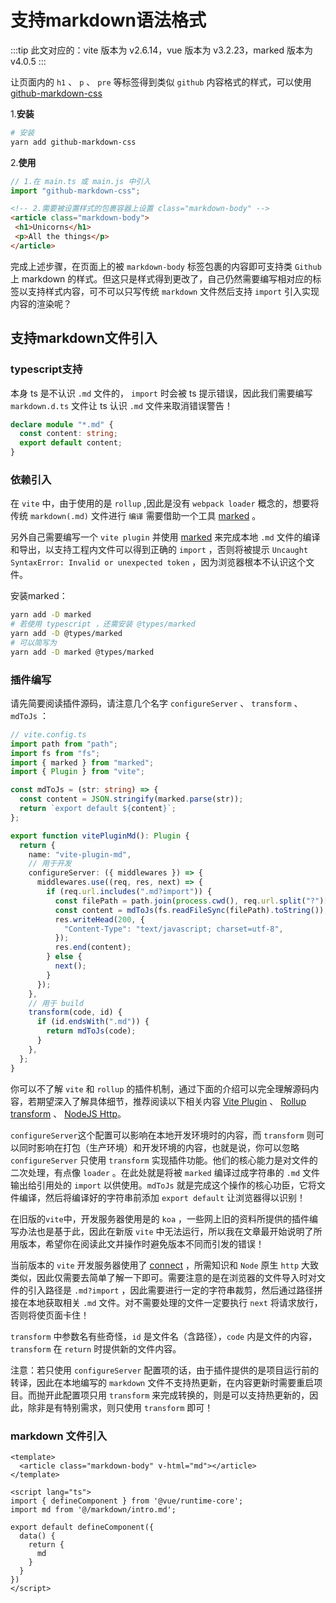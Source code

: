 # 支持markdown语法格式

:::tip
此文对应的：vite 版本为 v2.6.14，vue 版本为 v3.2.23，marked 版本为 v4.0.5
:::

让页面内的 `h1` 、 `p` 、 `pre` 等标签得到类似 `github` 内容格式的样式，可以使用 [github-markdown-css](https://github.com/sindresorhus/github-markdown-css)

1.**安装**

```bash
# 安装
yarn add github-markdown-css
```

2.**使用**

```ts
// 1.在 main.ts 或 main.js 中引入
import "github-markdown-css";
```

```html
<!-- 2.需要被设置样式的包裹容器上设置 class="markdown-body" -->
<article class="markdown-body">
 <h1>Unicorns</h1>
 <p>All the things</p>
</article>
```

完成上述步骤，在页面上的被 `markdown-body` 标签包裹的内容即可支持类 `Github` 上 markdown 的样式。但这只是样式得到更改了，自己仍然需要编写相对应的标签以支持样式内容，可不可以只写传统 `markdown` 文件然后支持 `import` 引入实现内容的渲染呢？

## 支持markdown文件引入

### typescript支持

本身 ts 是不认识 `.md` 文件的， `import` 时会被 ts 提示错误，因此我们需要编写 `markdown.d.ts` 文件让 ts 认识 `.md` 文件来取消错误警告！

```ts
declare module "*.md" {
  const content: string;
  export default content;
}
```

### 依赖引入

在 `vite` 中，由于使用的是 `rollup` ,因此是没有 `webpack loader` 概念的，想要将传统 `markdown(.md)` 文件进行 `编译` 需要借助一个工具 [marked](https://marked.js.org/) 。

另外自己需要编写一个 `vite plugin` 并使用 [marked](https://marked.js.org/) 来完成本地 `.md` 文件的编译和导出，以支持工程内文件可以得到正确的 `import` ，否则将被提示 `Uncaught SyntaxError: Invalid or unexpected token` ，因为浏览器根本不认识这个文件。

安装marked：

```bash
yarn add -D marked
# 若使用 typescript ，还需安装 @types/marked
yarn add -D @types/marked
# 可以简写为
yarn add -D marked @types/marked
```

### 插件编写

请先简要阅读插件源码，请注意几个名字 `configureServer` 、 `transform` 、 `mdToJs` ：

```ts {7,16,31}
// vite.config.ts
import path from "path";
import fs from "fs";
import { marked } from "marked";
import { Plugin } from "vite";

const mdToJs = (str: string) => {
  const content = JSON.stringify(marked.parse(str));
  return `export default ${content}`;
};

export function vitePluginMd(): Plugin {
  return {
    name: "vite-plugin-md",
    // 用于开发
    configureServer: ({ middlewares }) => {
      middlewares.use((req, res, next) => {
        if (req.url.includes(".md?import")) {
          const filePath = path.join(process.cwd(), req.url.split("?")[0]);
          const content = mdToJs(fs.readFileSync(filePath).toString());
          res.writeHead(200, {
            "Content-Type": "text/javascript; charset=utf-8",
          });
          res.end(content);
        } else {
          next();
        }
      });
    },
    // 用于 build
    transform(code, id) {
      if (id.endsWith(".md")) {
        return mdToJs(code);
      }
    },
  };
}
```

你可以不了解 `vite` 和 `rollup` 的插件机制，通过下面的介绍可以完全理解源码内容，若期望深入了解具体细节，推荐阅读以下相关内容 [Vite Plugin](https://vitejs.cn/guide/api-plugin.html#plugin-api) 、 [Rollup transform](https://rollupjs.org/guide/en/#transform) 、 [NodeJS Http](http://nodejs.cn/api/http.html)。

`configureServer`这个配置可以影响在本地开发环境时的内容，而 `transform` 则可以同时影响在打包（生产环境）和开发环境的内容，也就是说，你可以忽略 `configureServer` 只使用 `transform` 实现插件功能。他们的核心能力是对文件的二次处理，有点像 `loader` 。在此处就是将被 `marked` 编译过成字符串的 `.md` 文件输出给引用处的 `import` 以供使用。`mdToJs` 就是完成这个操作的核心功臣，它将文件编译，然后将编译好的字符串前添加 `export default` 让浏览器得以识别！

在旧版的`vite`中，开发服务器使用是的 `koa` ，一些网上旧的资料所提供的插件编写办法也是基于此，因此在新版 `vite` 中无法运行，所以我在文章最开始说明了所用版本，希望你在阅读此文并操作时避免版本不同而引发的错误！

当前版本的 `vite` 开发服务器使用了 [connect](https://github.com/senchalabs/connect) ，所需知识和 `Node` 原生 `http` 大致类似，因此仅需要去简单了解一下即可。需要注意的是在浏览器的文件导入时对文件的引入路径是 `.md?import` ，因此需要进行一定的字符串裁剪，然后通过路径拼接在本地获取相关 `.md` 文件。对不需要处理的文件一定要执行 `next` 将请求放行，否则将使页面卡住！

`transform` 中参数名有些奇怪，`id` 是文件名（含路径），`code` 内是文件的内容，`transform` 在 `return` 时提供新的文件内容。

注意：若只使用 `configureServer` 配置项的话，由于插件提供的是项目运行前的转译，因此在本地编写的 `markdown` 文件不支持热更新，在内容更新时需要重启项目。而抛开此配置项只用 `transform` 来完成转换的，则是可以支持热更新的，因此，除非是有特别需求，则只使用 `transform` 即可！

### markdown 文件引入

```vue {2,7}
<template>
  <article class="markdown-body" v-html="md"></article>
</template>

<script lang="ts">
import { defineComponent } from '@vue/runtime-core';
import md from '@/markdown/intro.md';

export default defineComponent({
  data() {
    return {
      md
    }
  }
})
</script>
```
